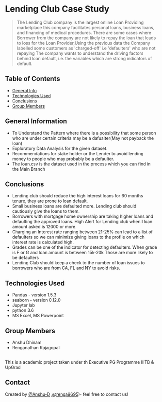 # Lending Club Case Study
> The Lending Club company is the largest online Loan Providing marketplace this company facilitates personal loans, business loans, and financing of medical procedures.
> There are some cases where Borrower from the company are not likely to repay the loan that leads to loss for the Loan Provider,Using the previous data the Company labelled some customers as 'charged-off' i.e 'defaulters' who are not repaying
> The company wants to understand the driving factors behind loan default, i.e. the variables which are strong indicators of default. 



## Table of Contents
* [General Info](#general-information)
* [Technologies Used](#technologies-used)
* [Conclusions](#conclusions)
* [Group Members](#group-members)

<!-- You can include any other section that is pertinent to your problem -->

## General Information
- To Understand the Pattern where there is a possibility that some person who are under certain criteria may be a dafualter(May not payback the loan)
- Exploratory Data Analysis for the given dataset. 
- Recommendations for stake holder or the Lender to avoid lending money to people who may probably be a defaulter.
- The loan.csv is the dataset used in the process which you can find in the Main Branch



## Conclusions
- Lending club should reduce the high interest loans for 60 months tenure, they are prone to loan default. 
- Small business loans are defaulted more. Lending club should cautiously give the loans to them.
- Borrowers with mortgage home ownership are taking higher loans and defaulting the approved  loans. High Alert for Lending club when l loan amount asked is 12000 or more.
- Charging an Interest rate ranging between 21-25% can lead to a list of defaulters so we can minimize giving loans to the profile on which interest rate is calculated high.
- Grades can be one of the indicator for detecting defaulters. When grade is F or G and loan amount is between 15k-20k Those are more likely to be defaulters
- Lending Club should keep a check to the number of loan issues to borrowers who are from CA, FL and NY to avoid risks.

## Technologies Used
- Pandas - version 1.5.3
- seaborn - version 0.12.0
- Jupyter lab
- python 3.6
- MS Excel, MS Powerpoint

## Group Members
- Anshu Dhinam
- Renganathan Rajagopal

<br>
This is a academic project taken under th Executive PG Programme IIITB & UpGrad


## Contact
Created by [@Anshu-D](url_of_github) ,[@renga9695](https://github.com/renga9695))- feel free to contact us!

